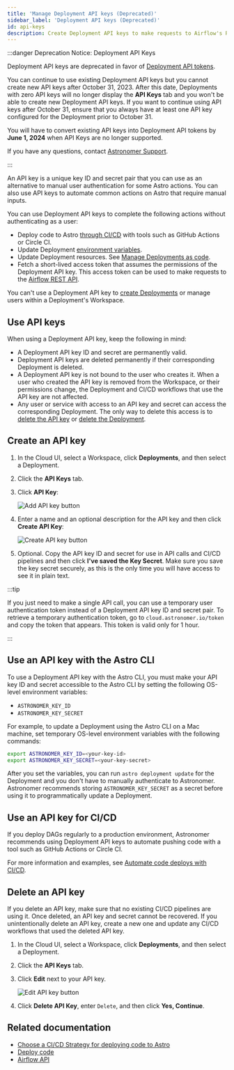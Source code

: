 ```yaml
---
title: 'Manage Deployment API keys (Deprecated)'
sidebar_label: 'Deployment API keys (Deprecated)'
id: api-keys
description: Create Deployment API keys to make requests to Airflow's REST API and set up a CI/CD pipeline.
---
```


:::danger Deprecation Notice: Deployment API Keys

Deployment API keys are deprecated in favor of [Deployment API tokens](deployment-api-tokens.md).

You can continue to use existing Deployment API keys but you cannot create new API keys after October 31, 2023. After this date, Deployments with zero API keys will no longer display the **API Keys** tab and you won't be able to create new Deployment API keys. If you want to continue using API keys after October 31, ensure that you always have at least one API key configured for the Deployment prior to October 31.

You will have to convert existing API keys into Deployment API tokens by **June 1, 2024** when API Keys are no longer supported.

If you have any questions, contact [Astronomer Support](https://cloud.astronomer.io/open-support-request).

:::

An API key is a unique key ID and secret pair that you can use as an alternative to manual user authentication for some Astro actions. You can also use API keys to automate common actions on Astro that require manual inputs.

You can use Deployment API keys to complete the following actions without authenticating as a user:

- Deploy code to Astro [through CI/CD](set-up-ci-cd.md) with tools such as GitHub Actions or Circle CI.
- Update Deployment [environment variables](environment-variables.md).
- Update Deployment resources. See [Manage Deployments as code](manage-deployments-as-code.md).
- Fetch a short-lived access token that assumes the permissions of the Deployment API key. This access token can be used to make requests to the [Airflow REST API](airflow-api.md).

You can't use a Deployment API key to [create Deployments](create-deployment.md) or manage users within a Deployment's Workspace.

## Use API keys

When using a Deployment API key, keep the following in mind:

- A Deployment API key ID and secret are permanently valid.
- Deployment API keys are deleted permanently if their corresponding Deployment is deleted.
- A Deployment API key is not bound to the user who creates it. When a user who created the API key is removed from the Workspace, or their permissions change, the Deployment and CI/CD workflows that use the API key are not affected.
- Any user or service with access to an API key and secret can access the corresponding Deployment. The only way to delete this access is to [delete the API key](api-keys.md#delete-an-api-key) or [delete the Deployment](deployment-details.md#delete-a-deployment).

## Create an API key

1. In the Cloud UI, select a Workspace, click **Deployments**, and then select a Deployment.

2. Click the **API Keys** tab.

3. Click **API Key**:

    ![Add API key button](/img/docs/add-api-key.png)

4. Enter a name and an optional description for the API key and then click **Create API Key**:

    ![Create API key button](/img/docs/create-api-key.png)

5. Optional. Copy the API key ID and secret for use in API calls and CI/CD pipelines and then click **I've saved the Key Secret**. Make sure you save the key secret securely, as this is the only time you will have access to see it in plain text.

:::tip

If you just need to make a single API call, you can use a temporary user authentication token instead of a Deployment API key ID and secret pair. To retrieve a temporary authentication token, go to `cloud.astronomer.io/token` and copy the token that appears. This token is valid only for 1 hour.

:::

## Use an API key with the Astro CLI

To use a Deployment API key with the Astro CLI, you must make your API key ID and secret accessible to the Astro CLI by setting the following OS-level environment variables:

- `ASTRONOMER_KEY_ID`
- `ASTRONOMER_KEY_SECRET`

For example, to update a Deployment using the Astro CLI on a Mac machine, set temporary OS-level environment variables with the following commands:

```sh
export ASTRONOMER_KEY_ID=<your-key-id>
export ASTRONOMER_KEY_SECRET=<your-key-secret>
```

After you set the variables, you can run `astro deployment update` for the Deployment and you don't have to manually authenticate to Astronomer. Astronomer recommends storing `ASTRONOMER_KEY_SECRET` as a secret before using it to programmatically update a Deployment.

## Use an API key for CI/CD

If you deploy DAGs regularly to a production environment, Astronomer recommends using Deployment API keys to automate pushing code with a tool such as GitHub Actions or Circle CI.

For more information and examples, see [Automate code deploys with CI/CD](set-up-ci-cd.md).

## Delete an API key

If you delete an API key, make sure that no existing CI/CD pipelines are using it. Once deleted, an API key and secret cannot be recovered. If you unintentionally delete an API key, create a new one and update any CI/CD workflows that used the deleted API key.

1. In the Cloud UI, select a Workspace, click **Deployments**, and then select a Deployment.

2. Click the **API Keys** tab.

3. Click **Edit** next to your API key.

    ![Edit API key button](/img/docs/edit-api-key.png)

4. Click **Delete API Key**, enter `Delete`, and then click **Yes, Continue**.

## Related documentation

- [Choose a CI/CD Strategy for deploying code to Astro](set-up-ci-cd.md)
- [Deploy code](deploy-code.md)
- [Airflow API](airflow-api.md)
